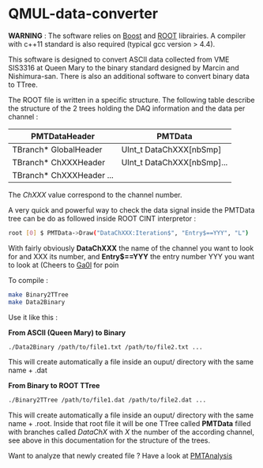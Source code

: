 # QMUL-data-converter

**WARNING** : The software relies on [Boost](https://www.boost.org/) and [ROOT](https://root.cern.ch/) librairies. A compiler with c++11 standard is also required (typical gcc version > 4.4). 

This software is designed to convert ASCII data collected from VME SIS3316 at Queen Mary to the binary standard designed by Marcin and Nishimura-san.
There is also an additional software to convert binary data to TTree.

The ROOT file is written in a specific structure. The following table describe the structure of the 2 trees holding the DAQ information and the data per channel :

|PMTDataHeader             | PMTData                     |
|------------------------  |-----------------------------|
|TBranch* GlobalHeader     |UInt_t DataChXXX[nbSmp]      |
|TBranch* ChXXXHeader      |UInt_t DataChXXX[nbSmp]...   |
|TBranch* ChXXXHeader ...  |

The *ChXXX* value correspond to the channel number. 

A very quick and powerful way to check the data signal inside the PMTData tree can be do as followed inside ROOT CINT interpretor :
```bash
root [0] $ PMTData->Draw("DataChXXX:Iteration$", "Entry$==YYY", "L")
```
With fairly obviously **DataChXXX** the name of the channel you want to look for and XXX its number, and **Entry$==YYY** the entry number YYY you want to look at (Cheers to [Ga0l](https://github.com/Ga0l) for poin

To compile :

```bash
make Binary2TTree
make Data2Binary
```


Use it like this :

**From ASCII (Queen Mary) to Binary**
```bash
./Data2Binary /path/to/file1.txt /path/to/file2.txt ...
```
This will create automatically a file inside an ouput/ directory with the same name + .dat

**From Binary to ROOT TTree**
```bash
./Binary2TTree /path/to/file1.dat /path/to/file2.dat ...
```
This will create automatically a file inside an ouput/ directory with the same name + .root.
Inside that root file it will be one TTree called **PMTData** filled with branches called *DataChX* with *X* the number of the according channel, see above in this documentation for the structure of the trees.

Want to analyze that newly created file ? Have a look at [PMTAnalysis](https://github.com/P3tru/PMTAnalysis)
<!--stackedit_data:
eyJoaXN0b3J5IjpbLTI1NDY0MDg2NywtNDI1NTQ2Mjg4LC0zNT
M5NDQxNjIsLTE0MzM4MTYxNzgsLTE4OTMzNjY5MDZdfQ==
-->